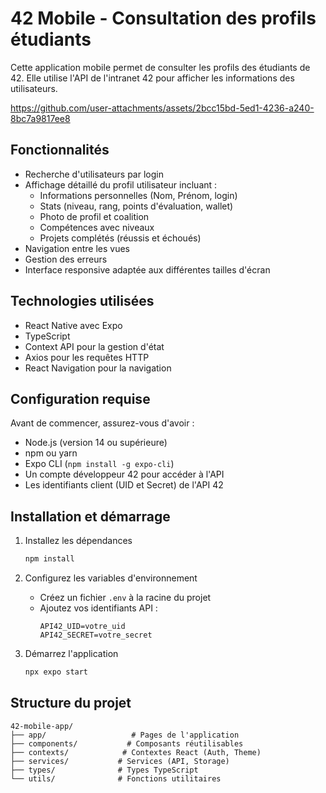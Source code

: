 # 42 Mobile - Consultation des profils étudiants

Cette application mobile permet de consulter les profils des étudiants de 42. Elle utilise l'API de l'intranet 42 pour afficher les informations des utilisateurs.

https://github.com/user-attachments/assets/2bcc15bd-5ed1-4236-a240-8bc7a9817ee8

## Fonctionnalités

- Recherche d'utilisateurs par login
- Affichage détaillé du profil utilisateur incluant :
  - Informations personnelles (Nom, Prénom, login)
  - Stats (niveau, rang, points d'évaluation, wallet)
  - Photo de profil et coalition
  - Compétences avec niveaux
  - Projets complétés (réussis et échoués)
- Navigation entre les vues
- Gestion des erreurs
- Interface responsive adaptée aux différentes tailles d'écran

## Technologies utilisées

- React Native avec Expo
- TypeScript
- Context API pour la gestion d'état
- Axios pour les requêtes HTTP
- React Navigation pour la navigation

## Configuration requise

Avant de commencer, assurez-vous d'avoir :
- Node.js (version 14 ou supérieure)
- npm ou yarn
- Expo CLI (`npm install -g expo-cli`)
- Un compte développeur 42 pour accéder à l'API
- Les identifiants client (UID et Secret) de l'API 42

## Installation et démarrage

1. Installez les dépendances
   ```bash
   npm install
   ```

2. Configurez les variables d'environnement
   - Créez un fichier `.env` à la racine du projet
   - Ajoutez vos identifiants API :
     ```
     API42_UID=votre_uid
     API42_SECRET=votre_secret
     ```

3. Démarrez l'application
   ```bash
   npx expo start
   ```

## Structure du projet

```
42-mobile-app/
├── app/                   # Pages de l'application
├── components/           # Composants réutilisables
├── contexts/            # Contextes React (Auth, Theme)
├── services/           # Services (API, Storage)
├── types/              # Types TypeScript
└── utils/              # Fonctions utilitaires
```
